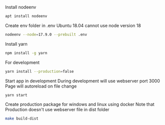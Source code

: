 Install nodeenv
```bash
apt install nodeenv
```

Create env folder in .env
Ubuntu 18.04 cannot use node version 18
```bash
nodeenv --node=17.9.0 --prebuilt .env
```

Install yarn
```bash
npm install -g yarn
```

For development
```bash
yarn install --production=false
```

Start app in development
During development will use webserver port 3000
Page will autoreload on file change
```bash
yarn start
```

Create production package for windows and linux using docker
Note that Production doesn't use webserver
file in dist folder
```bash
make build-dist
```
